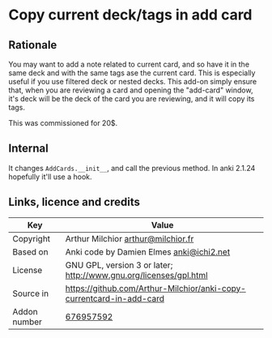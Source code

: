 # Copy current deck/tags in add card
## Rationale
You may want to add a note related to current card, and so have it in
the same deck and with the same tags ase the current card. This is
especially useful if you use filtered deck or nested decks. This
add-on simply ensure that, when you are reviewing a card and opening
the "add-card" window, it's deck will be the deck of the card you are
reviewing, and it will copy its tags.

This was commissioned for 20$.

## Internal
It changes `AddCards.__init__`, and call the previous method. In anki
2.1.24 hopefully it'll use a hook.

## Links, licence and credits

Key         |Value
------------|-------------------------------------------------------------------
Copyright   | Arthur Milchior <arthur@milchior.fr>
Based on    | Anki code by Damien Elmes <anki@ichi2.net>
License     | GNU GPL, version 3 or later; http://www.gnu.org/licenses/gpl.html
Source in   | https://github.com/Arthur-Milchior/anki-copy-currentcard-in-add-card
Addon number| [676957592](https://ankiweb.net/shared/info/676957592)
